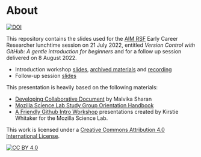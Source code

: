 # About

[![DOI](https://zenodo.org/badge/513281712.svg)](https://zenodo.org/badge/latestdoi/513281712)

This repository contains the slides used for the [AIM RSF](https://www.turing.ac.uk/research/research-projects/ai-multiple-long-term-conditions-research-support-facility) Early Career Researcher lunchtime session on 21 July 2022, entitled *Version Control with GitHub: A gentle introduction for beginners* and for a follow up session delivered on 8 August 2022.

- Introduction workshop [slides](https://aim-rsf.github.io/github-intro/github-intro-slides.html#1), [archived materials](https://doi.org/10.5281/zenodo.6901597) and [recording](https://www.youtube.com/watch?v=sLRxoEKllDg&list=PLBxcQEfGu3DkRziq40yFnR0wq0L8fNh1m&index=2)
- Follow-up session [slides](https://aim-rsf.github.io/github-intro/follow-up-slides.html#1)

This presentation is heavily based on the following materials:
- [Developing Collaborative Document](https://malvikasharan.github.io/developing_collaborative_document/) by Malvika Sharan
- [Mozilla Science Lab Study Group Orientation Handbook](https://mozillascience.github.io/study-group-orientation/)
- [A Friendly Github Intro Workshop](https://kirstiejane.github.io/friendly-github-intro/) presentations created by Kirstie Whitaker for the Mozilla Science Lab.

This work is licensed under a [Creative Commons Attribution 4.0 International License][cc-by].

[![CC BY 4.0][cc-by-image]][cc-by]

[cc-by]: http://creativecommons.org/licenses/by/4.0/
[cc-by-image]: https://i.creativecommons.org/l/by/4.0/88x31.png
[cc-by-shield]: https://img.shields.io/badge/License-CC%20BY%204.0-lightgrey.svg
